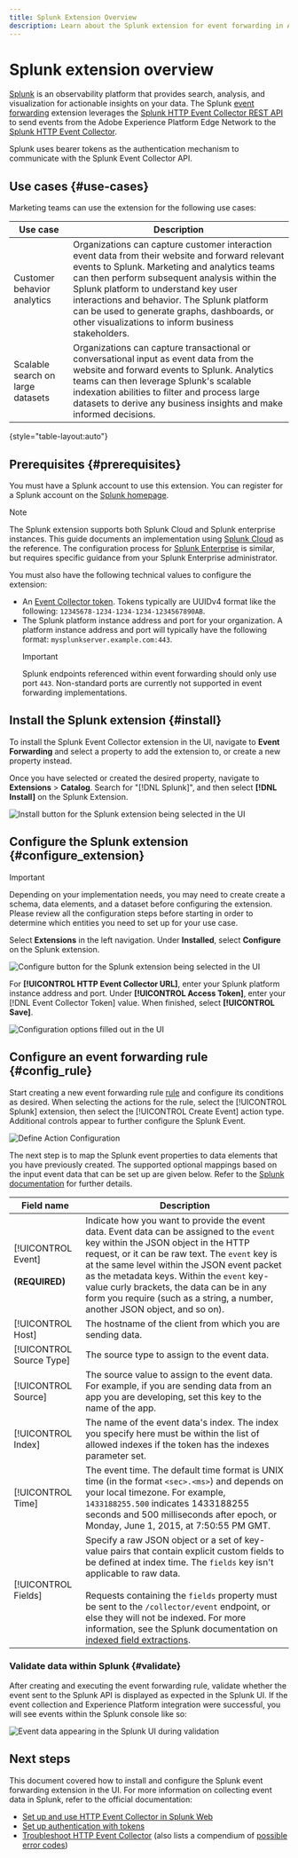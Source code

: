 ```yaml
---
title: Splunk Extension Overview
description: Learn about the Splunk extension for event forwarding in Adobe Experience Platform.
---
```

# Splunk extension overview

[Splunk](https://www.splunk.com) is an observability platform that provides search, analysis, and visualization for actionable insights on your data. The Splunk [event forwarding](../../../ui/event-forwarding/overview.md) extension leverages the [Splunk HTTP Event Collector REST API](https://docs.splunk.com/Documentation/Splunk/8.2.5/Data/HECRESTendpoints) to send events from the Adobe Experience Platform Edge Network to the [Splunk HTTP Event Collector](https://docs.splunk.com/Documentation/Splunk/8.2.5/Data/UsetheHTTPEventCollector).

Splunk uses bearer tokens as the authentication mechanism to communicate with the Splunk Event Collector API.

## Use cases {#use-cases}

Marketing teams can use the extension for the following use cases:

| Use case | Description |
| --- | --- |
| Customer behavior analytics | Organizations can capture customer interaction event data from their website and forward relevant events to Splunk. Marketing and analytics teams can then perform subsequent analysis within the Splunk platform to understand key user interactions and behavior. The Splunk platform can be used to generate graphs, dashboards, or other visualizations to inform business stakeholders. |
| Scalable search on large datasets | Organizations can capture transactional or conversational input as event data from the website and forward events to Splunk. Analytics teams can then leverage Splunk's scalable indexation abilities to filter and process large datasets to derive any business insights and make informed decisions. |

{style="table-layout:auto"}

## Prerequisites {#prerequisites}

You must have a Splunk account to use this extension. You can register for a Splunk account on the [Splunk homepage](https://www.splunk.com/page/sign_up).

>[!NOTE]
>
> The Splunk extension supports both Splunk Cloud and Splunk enterprise instances. This guide documents an implementation using [Splunk Cloud](https://www.splunk.com/en_us/products/splunk-cloud-platform.html) as the reference. The configuration process for [Splunk Enterprise](https://www.splunk.com/en_us/products/splunk-enterprise.html) is similar, but requires specific guidance from your Splunk Enterprise administrator.

You must also have the following technical values to configure the extension:

* An [Event Collector token](https://docs.splunk.com/Documentation/Splunk/8.2.5/Data/UsetheHTTPEventCollector#Create_an_Event_Collector_token_on_Splunk_Cloud_Platform). Tokens typically are UUIDv4 format like the following: `12345678-1234-1234-1234-1234567890AB`.
* The Splunk platform instance address and port for your organization. A platform instance address and port will typically have the following format: `mysplunkserver.example.com:443`.
  >[!IMPORTANT]
  >
  > Splunk endpoints referenced within event forwarding should only use port `443`. Non-standard ports are currently not supported in event forwarding implementations.

## Install the Splunk extension {#install}

To install the Splunk Event Collector extension in the UI, navigate to **Event Forwarding** and select a property to add the extension to, or create a new property instead.

Once you have selected or created the desired property, navigate to **Extensions** > **Catalog**. Search for "[!DNL Splunk]", and then select **[!DNL Install]** on the Splunk Extension.

![Install button for the Splunk extension being selected in the UI](../../../images/extensions/splunk/install.png)

## Configure the Splunk extension {#configure_extension}

>[!IMPORTANT]
>
>Depending on your implementation needs, you may need to create create a schema, data elements, and a dataset before configuring the extension. Please review all the configuration steps before starting in order to determine which entities you need to set up for your use case.

Select **Extensions** in the left navigation. Under **Installed**, select **Configure** on the Splunk extension.

![Configure button for the Splunk extension being selected in the UI](../../../images/extensions/splunk/configure.png)

For **[!UICONTROL HTTP Event Collector URL]**, enter your Splunk platform instance address and port. Under **[!UICONTROL Access Token]**, enter your [!DNL Event Collector Token] value. When finished, select **[!UICONTROL Save]**.

![Configuration options filled out in the UI](../../../images/extensions/splunk/input.png)

## Configure an event forwarding rule {#config_rule}

Start creating a new event forwarding rule [rule](../../../ui/managing-resources/rules.md) and configure its conditions as desired. When selecting the actions for the rule, select the [!UICONTROL Splunk] extension, then select the [!UICONTROL Create Event] action type. Additional controls appear to further configure the Splunk Event.

![Define Action Configuration](../../../images/extensions/splunk/action-configurations.png)

The next step is to map the Splunk event properties to data elements that you have previously created. The supported optional mappings based on the input event data that can be set up are given below. Refer to the [Splunk documentation](https://docs.splunk.com/Documentation/Splunk/8.2.5/Data/FormateventsforHTTPEventCollector#Event_metadata) for further details.

| Field name | Description |
| --- | --- |
| [!UICONTROL Event]<br><br>**(REQUIRED)** | Indicate how you want to provide the event data. Event data can be assigned to the `event` key within the JSON object in the HTTP request, or it can be raw text. The `event` key is at the same level within the JSON event packet as the metadata keys. Within the `event` key-value curly brackets, the data can be in any form you require (such as a string, a number, another JSON object, and so on). |
| [!UICONTROL Host] | The hostname of the client from which you are sending data. |
| [!UICONTROL Source Type] | The source type to assign to the event data. |
| [!UICONTROL Source] | The source value to assign to the event data. For example, if you are sending data from an app you are developing, set this key to the name of the app. |
| [!UICONTROL Index] | The name of the event data's index. The index you specify here must be within the list of allowed indexes if the token has the indexes parameter set. |
| [!UICONTROL Time] | The event time. The default time format is UNIX time (in the format `<sec>.<ms>`) and depends on your local timezone. For example, `1433188255.500` indicates 1433188255 seconds and 500 milliseconds after epoch, or Monday, June 1, 2015, at 7:50:55 PM GMT. |
| [!UICONTROL Fields] | Specify a raw JSON object or a set of key-value pairs that contain explicit custom fields to be defined at index time.  The `fields` key isn't applicable to raw data.<br><br>Requests containing the `fields` property must be sent to the `/collector/event` endpoint, or else they will not be indexed. For more information, see the Splunk documentation on [indexed field extractions](http://docs.splunk.com/Documentation/Splunk/8.2.5/Data/IFXandHEC). |

### Validate data within Splunk {#validate}

After creating and executing the event forwarding rule, validate whether the event sent to the Splunk API is displayed as expected in the Splunk UI. If the event collection and Experience Platform integration were successful, you will see events within the Splunk console like so:

![Event data appearing in the Splunk UI during validation](../../../images/extensions/splunk/splunk-data.png)

## Next steps

This document covered how to install and configure the Splunk event forwarding extension in the UI. For more information on collecting event data in Splunk, refer to the official documentation:

* [Set up and use HTTP Event Collector in Splunk Web ](https://docs.splunk.com/Documentation/Splunk/8.2.5/Data/UsetheHTTPEventCollector)
* [Set up authentication with tokens](https://docs.splunk.com/Documentation/Splunk/8.2.5/Security/Setupauthenticationwithtokens#Prerequisites_for_activating_tokens)
* [Troubleshoot HTTP Event Collector](https://docs.splunk.com/Documentation/Splunk/8.2.5/Data/TroubleshootHTTPEventCollector) (also lists a compendium of [possible error codes](https://docs.splunk.com/Documentation/Splunk/8.2.5/Data/TroubleshootHTTPEventCollector#Possible_error_codes))

